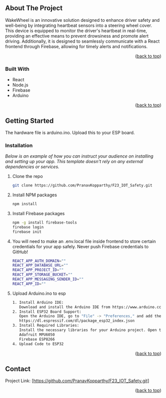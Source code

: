 <a name="readme-top"></a>



<!-- ABOUT THE PROJECT -->
## About The Project

WakeWheel is an innovative solution designed to enhance driver safety and well-being by integrating heartbeat sensors into a steering wheel cover. This device is equipped to monitor the driver's heartbeat in real-time, providing an effective means to prevent drowsiness and promote alert driving. Additionally, it is designed to seamlessly communicate with a React frontend through Firebase, allowing for timely alerts and notifications.
<p align="right">(<a href="#readme-top">back to top</a>)</p>



### Built With

* React
* Node.js
* Firebase
* Arduino

<p align="right">(<a href="#readme-top">back to top</a>)</p>



<!-- GETTING STARTED -->
## Getting Started

The hardware file is arduino.ino. Upload this to your ESP board. 

### Installation

_Below is an example of how you can instruct your audience on installing and setting up your app. This template doesn't rely on any external dependencies or services._

1. Clone the repo
   ```sh
   git clone https://github.com/PranavKopparthy/F23_IOT_Safety.git
   ```
2. Install NPM packages
   ```sh
   npm install
   ```
3. Install FIrebase packages
   ```sh
   npm -g install firebase-tools
   firebase login
   firebase init
    ```
4. You will need to make an .env.local file inside frontend to store certain credentials for your app safely. Never push Firebase credentials to GitHub!
   ```sh
   REACT_APP_AUTH_DOMAIN=""
   REACT_APP_DATABASE_URL=""
   REACT_APP_PROJECT_ID=""
   REACT_APP_STORAGE_BUCKET=""
   REACT_APP_MESSAGING_SENDER_ID=""
   REACT_APP_ID=""
    ```
5. Upload Arduino.ino to esp
   ```sh
   1. Install Arduino IDE:
      Download and install the Arduino IDE from https://www.arduino.cc/en/software.
   2. Install ESP32 Board Support:
      Open the Arduino IDE, go to "File" -> "Preferences," and add the following URL to the "Additional Boards Manager URLs"       field:
      https://dl.espressif.com/dl/package_esp32_index.json
   3. Install Required Libraries:
      Install the necessary libraries for your Arduino project. Open the Arduino IDE, go to "Sketch" -> "Include Library" ->       "Manage Libraries," and install the following          libraries:
      Adafruit MPU6050
      Firebase ESP8266
   4. Upload Code to ESP32
    ```

<p align="right">(<a href="#readme-top">back to top</a>)</p>


<!-- CONTACT -->
## Contact
Project Link: [https://github.com/PranavKopparthy/F23_IOT_Safety.git]

<p align="right">(<a href="#readme-top">back to top</a>)</p>
